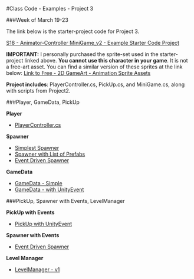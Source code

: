 #Class Code - Examples - Project 3

###Week of March 19-23

The link below is the starter-project code for Project 3.  

[S18 - Animator-Controller MiniGame_v2 - Example Starter Code Project](https://utdallas.box.com/v/miniGameS18-v1)

**IMPORTANT:** I personally purchased the sprite-set used in the starter-project linked above. **You cannot use this character in your game**. It is not a free-art asset. 
You can find a similar version of these sprites at the link below: 
[Link to Free - 2D GameArt - Animation Sprite Assets](http://www.gameart2d.com/freebies.html)

**Project includes**:  PlayerController.cs, PickUp.cs, and MiniGame.cs, along with scripts from Project2.


###Player, GameData, PickUp

**Player**
- [PlayerController.cs](/project-3/playercontroller.md)

**Spawner**
   - [Simplest Spawner](/project-3/simple-spawner.md)
   - [Spawner with List of Prefabs](/simple-spawner.md)
   -  [Event Driven Spawner](/spawn_prefab_gameobjects.md)
   
**GameData**
 - [GameData - Simple](/gamedata-simple.md)
 - [GameData - with UnityEvent  ](/project-3/gamedata-with-unityevent.md)
 
###PickUp, Spawner with Events, LevelManager
 
**PickUp with Events**
 - [ PickUp with UnityEvent](https://kdoore.gitbooks.io/cs-2335/content/pickup_items.html#custom-events---version-of-pickup-class)
 
 
 **Spawner with Events**
 - [Event Driven Spawner](/spawn_prefab_gameobjects.md)

**Level Manager**
 - [LevelManager - v1](/level-manager-in-class.md)